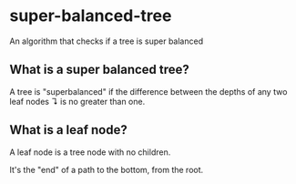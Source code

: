 # super-balanced-tree
An algorithm that checks if a tree is super balanced

## What is a super balanced tree?
A tree is "superbalanced" if the difference between the depths of any two leaf nodes ↴ is no greater than one.

## What is a leaf node?

A leaf node is a tree node with no children.

It's the "end" of a path to the bottom, from the root.
